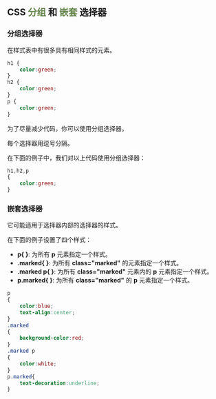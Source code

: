 ## CSS <span style="color:#64854c">分组</span> 和 <span style="color:#64854c">嵌套</span> 选择器

### 分组选择器

在样式表中有很多具有相同样式的元素。

```css
h1 {
    color:green;
}
h2 {
    color:green;
}
p {
    color:green;
}
```

为了尽量减少代码，你可以使用分组选择器。

每个选择器用逗号分隔。

在下面的例子中，我们对以上代码使用分组选择器：

```css
h1,h2,p
{
    color:green;
}
```

### 嵌套选择器

它可能适用于选择器内部的选择器的样式。

在下面的例子设置了四个样式：

- **p{ }**: 为所有 **p** 元素指定一个样式。
- **.marked{ }**: 为所有 **class="marked"** 的元素指定一个样式。
- **.marked p{ }**: 为所有 **class="marked"** 元素内的 **p** 元素指定一个样式。
- **p.marked{ }**: 为所有 **class="marked"** 的 **p** 元素指定一个样式。

```css
p
{
    color:blue;
    text-align:center;
}
.marked
{
    background-color:red;
}
.marked p
{
    color:white;
}
p.marked{
    text-decoration:underline;
}
```

